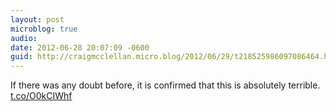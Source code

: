 ```yaml
---
layout: post
microblog: true
audio: 
date: 2012-06-28 20:07:09 -0600
guid: http://craigmcclellan.micro.blog/2012/06/29/t218525986097086464.html
---
```

If there was any doubt before, it is confirmed that this is absolutely terrible.  [t.co/O0kCIWhf](http://t.co/O0kCIWhf)
